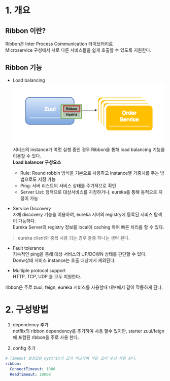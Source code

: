 # 1. 개요
## Ribbon 이란?
Ribbon은 Inter Process Communication 라이브러리로   
Microservice 구성에서 서로 다른 서비스들을 쉽게 호출할 수 있도록 지원한다.

## Ribbon 기능
- Load balancing  
![](../images/zuul-ribbon.png)  
서비스의 instance가 여럿 실행 중인 경우 Ribbon을 통해 load balancing 기능을 이용할 수 있다.  
**Load balancer 구성요소**
  - Rule: Round robbin 방식을 기본으로 사용하고 instance별 가중치를 주는 방법으로도 지정 가능  
  - Ping: 서버 리스트의 서비스 상태를 주기적으로 확인
  - Server List: 정적으로 대상서비스를 지정하거나, eureka를 통해 동적으로 지정이 가능

- Service Discovery  
자체 discovery 기능을 이용하여, eureka 서버의 registry에 등록된 서비스 탐색이 가능하다.  
Eureka Server의 registry 정보를 local에 caching 하여 빠른 처리를 할 수 있다.
> eureka client와 중복 사용 되는 경우 둘중 하나는 생략 된다.

- Fault tolerance  
지속적인 ping을 통해 대상 서비스의 UP/DOWN 상태를 판단할 수 있다.  
Donw상태 서비스 instance는 호출 대상에서 제외된다.

- Multiple protocol support  
HTTP, TCP, UDP 를 모두 지원한다.

ribbon은 주로 zuul, feign, eureka 서비스를 사용할때 내부에서 같이 작동하게 된다.


# 2. 구성방법
1. dependency 추가  
netflix의 ribbon dependency를 추가하여 사용 할수 있지만, starter zuul/feign에 포함된 ribbon을 주로 사용 한다.   

2. config 추가
```yml
# Timeout 설정값은 Hystrix의 값과 비교하여 작은 값이 우선 적용 된다.
ribbon:
  ConnectTimeout: 1000  
  ReadTimeout: 10000
```
